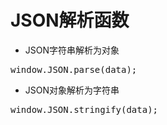 JSON解析函数
=========

+ JSON字符串解析为对象
<pre>
window.JSON.parse(data);
</pre>
+ JSON对象解析为字符串
<pre>
window.JSON.stringify(data);
</pre>
